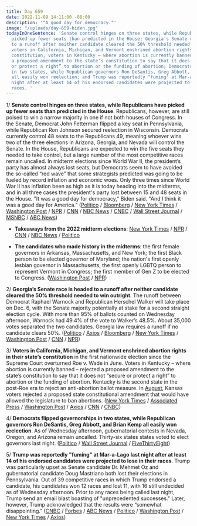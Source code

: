 ```yaml
---
title: Day 659
date: 2022-11-09 14:11:00 -08:00
description: '"A good day for democracy."'
image: "/uploads/day-659-biden.jpg"
todayInOneSentence: 'Senate control hinges on three states, while Republicans have
  picked up fewer seats than predicted in the House; Georgia’s Senate race is headed
  to a runoff after neither candidate cleared the 50% threshold needed to win outright;
  voters in California, Michigan, and Vermont enshrined abortion rights in their state’s
  constitution; voters in Kentucky – where abortion is currently banned – rejected
  a proposed amendment to the state’s constitution to say that it does not “secure
  or protect a right” to abortion or the funding of abortion; Democrats flipped governorships
  in two states, while Republican governors Ron DeSantis, Greg Abbott, and Brian Kemp
  all easily won reelection; and Trump was reportedly "fuming" at Mar-a-Lago last
  night after at least 14 of his endorsed candidates were projected to lose in their
  races. '
---
```


1/ **Senate control hinges on three states, while Republicans have picked up fewer seats than predicted in the House**. Republicans, however, are still poised to win a narrow majority in one if not both houses of Congress. In the Senate, Democrat John Fetterman flipped a key seat in Pennsylvania, while Republican Ron Johnson secured reelection in Wisconsin. Democrats currently control 48 seats to the Republicans 49, meaning whoever wins two of the three elections in Arizona, Georgia, and Nevada will control the Senate. In the House, Republicans are expected to win the five seats they needed to take control, but a large number of the most competitive races remain uncalled. In midterm elections since World War II, the president’s party has almost always lost seats, but Democrats seem to have avoided the so-called “red wave” that some strategists predicted was going to be fueled by record inflation and economic woes. Only three times since World War II has inflation been as high as it is today heading into the midterms, and in all three cases the president's party lost between 15 and 48 seats in the House. "It was a good day for democracy," Biden said. "And I think it was a good day for America." ([Politico](https://www.politico.com/news/2022/11/09/uncalled-races-senate-control-hangs-in-balance-as-arizona-nevada-counts-continue-00065905) / [Bloomberg](https://www.bloomberg.com/news/articles/2022-11-09/republicans-limp-toward-house-control-with-senate-still-in-play?srnd=premium&sref=MIBMEEoj) / [New York Times](https://www.nytimes.com/live/2022/11/09/us/election-updates-midterms-results) / [Washington Post](https://www.washingtonpost.com/politics/2022/11/09/election-news-live-updates/?itid=hp-banner-main_p001_f001) / [NPR](https://www.npr.org/live-updates/midterm-election-results-2022-11-09) / [CNN](https://www.cnn.com/politics/live-news/election-results-congress-senate-house-11-09-2022/index.html) / [NBC News](https://www.nbcnews.com/politics/2022-election/live-blog/midterm-elections-live-updates-rcna56065) / [CNBC](https://www.cnbc.com/2022/11/09/live-updates-of-2022-midterm-election-day.html) / [Wall Street Journal](https://www.wsj.com/livecoverage/election-midterms-2022) / [MSNBC](https://www.msnbc.com/2022-midterm-elections/results/live-blog/midterm-elections-live-updates-2022-results-rcna52821) / [ABC News](https://abcnews.go.com/Politics/live-updates/midterm-elections-live-updates/?id=92681028#93009610))

* **Takeaways from the 2022 midterm elections**: [New York Times](https://www.nytimes.com/2022/11/09/us/politics/midterm-elections-takeaways.html) / [NPR](https://www.npr.org/2022/11/09/1135451246/6-takeaways-from-an-election-night-thats-not-over-yet) / [CNN](https://www.cnn.com/2022/11/08/politics/2022-midterm-election-day-takeaways/index.html) / [NBC News](https://www.nbcnews.com/politics/2022-election/midterm-election-takeaways-rcna55915) / [Politico](https://www.politico.com/news/2022/11/09/2022-election-results-analysis-and-takeaways-00065878)

* **The candidates who made history in the midterms**: the first female governors in Arkansas, Massachusetts, and New York; the first Black person to be elected governor of Maryland; the nation's first openly lesbian governor in Massachusetts; the first openly LGBTQ person to represent Vermont in Congress; the first member of Gen Z to be elected to Congress. ([Washington Post](https://www.washingtonpost.com/politics/2022/11/08/candidates-made-history-firsts-midterms/) / [NPR](https://www.npr.org/2022/11/09/1135479163/2022-election-results-history-making-winners))

2/ **Georgia’s Senate race is headed to a runoff after neither candidate cleared the 50% threshold needed to win outright**. The runoff between Democrat Raphael Warnock and Republican Herschel Walker will take place on Dec. 6, with the Senate majority potentially at stake for a second straight election cycle. With more than 95% of ballots counted on Wednesday afternoon, Warnock had 49.4% of the vote to Walker’s 48.5%. About 35,000 votes separated the two candidates. Georgia law requires a runoff if no candidate clears 50%. ([Politico](https://www.politico.com/news/2022/11/09/herschel-walker-raphael-warnock-georgia-senate-race-results-2022-00064771) / [Axios](https://www.axios.com/2022/11/09/georgia-senate-race-status-warnock-walker) / [Bloomberg](https://www.bloomberg.com/news/articles/2022-11-09/warnock-walker-head-to-december-runoff-for-georgia-senate-seat?srnd=premium&sref=MIBMEEoj) / [New York Times](https://www.nytimes.com/2022/11/09/us/politics/warnock-walker-georgia-runoff.html?smid=url-share) / [Washington Post](https://www.washingtonpost.com/politics/2022/11/09/election-news-live-updates/#link-QSGXPAPTAFFYTCXXDISMXCYDTM) / [CNN](https://www.cnn.com/2022/11/09/politics/herschel-walker-raphael-warnock-georgia-senate-results/index.html) / [NPR](https://www.npr.org/live-updates/midterm-election-results-2022-11-09#georgias-2022-midterm-senate-race-will-be-settled-in-a-run-off-election))

3/ **Voters in California, Michigan, and Vermont enshrined abortion rights in their state’s constitution** in the first nationwide election since the Supreme Court overturned Roe v. Wade in June. Voters in Kentucky – where abortion is currently banned – rejected a proposed amendment to the state’s constitution to say that it does not “secure or protect a right” to abortion or the funding of abortion. Kentucky is the second state in the post-Roe era to reject an anti-abortion ballot measure. In [August](https://whatthefuckjusthappenedtoday.com/2022/08/03/day-561/#1-kansas-voters-rejected-a-proposed), Kansas voters rejected a proposed state constitutional amendment that would have allowed the legislature to ban abortions. ([New York Times](https://www.nytimes.com/2022/11/09/us/abortion-rights-ballot-proposals.html?smid=nytcore-ios-share&referringSource=articleShare) / [Associated Press](https://apnews.com/article/2022-midterm-elections-abortion-8779f3ee57d4d20d54861a5ed6ba72ff) / [Washington Post](https://www.washingtonpost.com/politics/2022/11/09/abortion-midterms-kentucky-michigan/) / [Axios](https://www.axios.com/2022/11/09/abortion-election-results-midterm-constitution-amendment) / [CNN](https://www.cnn.com/2022/11/09/politics/abortion-rights-2022-midterms/index.html) / [CNBC](https://www.cnbc.com/2022/11/09/midterm-elections-kentucky-rejects-anti-abortion-constitutional-amendment.html))

4/ **Democrats flipped governorships in two states, while Republican governors Ron DeSantis, Greg Abbott, and Brian Kemp all easily won reelection**. As of Wednesday afternoon, gubernatorial contests in Nevada, Oregon, and Arizona remain uncalled. Thirty-six states states voted to elect governors last night. ([Politico](https://www.politico.com/news/2022/11/08/governor-election-results-2022-00065678) / [Wall Street Journal](https://www.wsj.com/articles/midterm-elections-2022-results-governors-states-11667863055) / [FiveThirtyEight](https://fivethirtyeight.com/features/gubernatorial-races-were-a-mixed-bag-for-each-party/))

5/ **Trump was reportedly "fuming" at Mar-a-Lago last night after at least 14 of his endorsed candidates were projected to lose in their races**. Trump was particularly upset as Senate candidate Dr. Mehmet Oz and gubernatorial candidate Doug Mastriano both lost their elections in Pennsylvania. Out of 39 competitive races in which Trump endorsed a candidate, his candidates won 12 races and lost 11, with 16 still undecided as of Wednesday afternoon. Prior to any races being called last night, Trump send an email blast boasting of "unprecedented successes." Later, however, Trump acknowledged that the results were “somewhat disappointing.” ([CNBC](https://www.cnbc.com/2022/11/09/midterm-election-results-trump-candidates-disappoint-on-election-day.html) / [Forbes](https://www.forbes.com/sites/alisondurkee/2022/11/09/trump-backed-candidates-have-mixed-showing-in-midterms-and-gop-already-blames-him-for-losses/?sh=39f76a7b3649) / [ABC News](https://abcnews.go.com/US/trump-left-fuming-14-candidates-projected-lose-midterms/story?id=92992662) / [Politico](https://www.politico.com/news/2022/11/09/trump-endorsed-candidates-2022-election-results) / [Washington Post](https://www.washingtonpost.com/politics/2022/11/09/election-deniers-midterms-democracy/) / [New York Times](https://www.nytimes.com/2022/11/09/us/politics/trump-election-candidates-voting.html) / [Axios](https://www.axios.com/2022/11/09/trump-endorsement-gop-midterm-elections))
